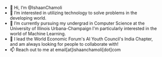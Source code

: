 - 👋 Hi, I’m @IshaanChamoli
- 👀 I’m interested in utilizing technology to solve problems in the developing world.
- 🌱 I’m currently pursuing my undergrad in Computer Science at the University of Illinois Urbana-Champaign I'm particularly interested in the world of Machine Learning.
- 💞️ I lead the World Economic Forum's AI Youth Council's India Chapter, and am always looking for people to collaborate with!
- 📫 Reach out to me at email[at]ishaanchamoli[dot]com

<!---
IshaanChamoli/IshaanChamoli is a ✨ special ✨ repository because its `README.md` (this file) appears on your GitHub profile.
You can click the Preview link to take a look at your changes.
--->
